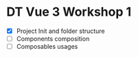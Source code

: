 # DT Vue 3 Workshop 1

- [x] Project Init and folder structure
- [ ] Components composition
- [ ] Composables usages